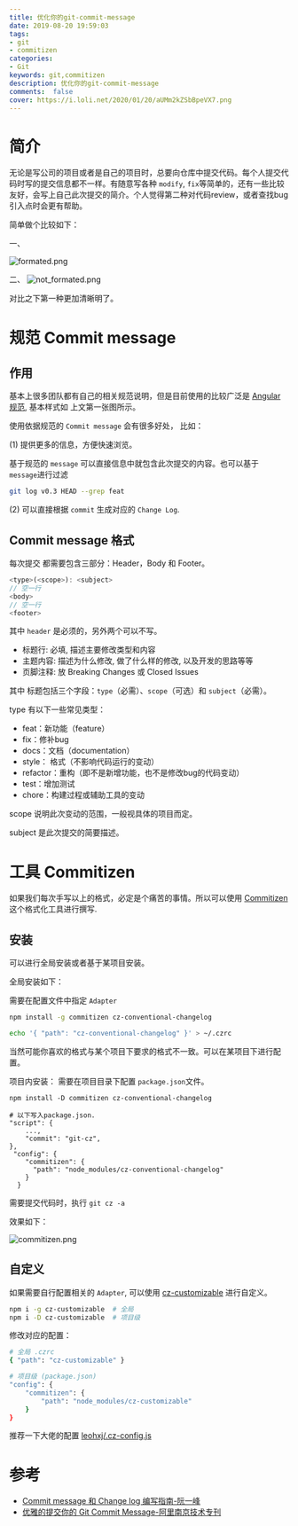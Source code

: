 ```yaml
---
title: 优化你的git-commit-message
date: 2019-08-20 19:59:03
tags:
- git
- commitizen
categories:
- Git
keywords: git,commitizen
description: 优化你的git-commit-message
comments:  false
cover: https://i.loli.net/2020/01/20/aUMm2kZSbBpeVX7.png
---
```


简介
===

无论是写公司的项目或者是自己的项目时，总要向仓库中提交代码。每个人提交代码时写的提交信息都不一样。有随意写各种 `modify`, `fix`等简单的，还有一些比较友好，会写上自己此次提交的简介。个人觉得第二种对代码review，或者查找bug引入点时会更有帮助。

简单做个比较如下：

一、

![formated.png](https://i.loli.net/2020/01/20/765QTkLY3jlBHgF.png)

二、
![not_formated.png](https://i.loli.net/2020/01/20/VrKt2EXGcwjyDhC.png)

对比之下第一种更加清晰明了。


规范 Commit message
===================

作用
---

基本上很多团队都有自己的相关规范说明，但是目前使用的比较广泛是 [Angular 规范](https://docs.google.com/document/d/1QrDFcIiPjSLDn3EL15IJygNPiHORgU1_OOAqWjiDU5Y/edit#heading=h.greljkmo14y0), 基本样式如 上文第一张图所示。

使用依据规范的 `Commit message` 会有很多好处， 比如：

(1) 提供更多的信息，方便快速浏览。

基于规范的 `message` 可以直接信息中就包含此次提交的内容。也可以基于 `message`进行过滤

``` sh
git log v0.3 HEAD --grep feat
```

(2) 可以直接根据 `commit` 生成对应的 `Change Log`.

Commit message 格式
------------------

每次提交 都需要包含三部分：Header，Body 和 Footer。

``` js
<type>(<scope>): <subject>
// 空一行
<body>
// 空一行
<footer>
```

其中 `header`  是必须的，另外两个可以不写。

- 标题行: 必填, 描述主要修改类型和内容
- 主题内容: 描述为什么修改, 做了什么样的修改, 以及开发的思路等等
- 页脚注释: 放 Breaking Changes 或 Closed Issues

其中 标题包括三个字段：`type`（必需）、`scope`（可选）和 `subject`（必需）。

type 有以下一些常见类型：

- feat：新功能（feature）
- fix：修补bug
- docs：文档（documentation）
- style： 格式（不影响代码运行的变动）
- refactor：重构（即不是新增功能，也不是修改bug的代码变动）
- test：增加测试
- chore：构建过程或辅助工具的变动

scope 说明此次变动的范围，一般视具体的项目而定。

subject 是此次提交的简要描述。

工具 Commitizen
===============

如果我们每次手写以上的格式，必定是个痛苦的事情。所以可以使用 [Commitizen](https://github.com/commitizen/cz-cli)
这个格式化工具进行撰写.


安装
---

可以进行全局安装或者基于某项目安装。

全局安装如下：

需要在配置文件中指定 `Adapter`
``` sh
npm install -g commitizen cz-conventional-changelog

echo '{ "path": "cz-conventional-changelog" }' > ~/.czrc
```

当然可能你喜欢的格式与某个项目下要求的格式不一致。可以在某项目下进行配置。

项目内安装：
需要在项目目录下配置 `package.json`文件。
```
npm install -D commitizen cz-conventional-changelog

# 以下写入package.json.
"script": {
    ...,
    "commit": "git-cz",
},
 "config": {
    "commitizen": {
      "path": "node_modules/cz-conventional-changelog"
    }
  }
```

需要提交代码时，执行 `git cz -a`

效果如下：

![commitizen.png](https://i.loli.net/2020/01/20/aUMm2kZSbBpeVX7.png)

自定义
-----

如果需要自行配置相关的 `Adapter`, 可以使用 [cz-customizable](https://github.com/leonardoanalista/cz-customizable) 进行自定义。

```sh
npm i -g cz-customizable  # 全局
npm i -D cz-customizable  # 项目级
```

修改对应的配置：

``` sh
# 全局 .czrc
{ "path": "cz-customizable" }

# 项目级 (package.json)
"config": {
    "commitizen": {
        "path": "node_modules/cz-customizable"
    }
}
```

推荐一下大佬的配置 [ leohxj/.cz-config.js](https://gist.github.com/leohxj/7bc928f60bfa46a3856ddf7c0f91ab98)


参考
===

- [Commit message 和 Change log 编写指南-阮一峰](http://www.ruanyifeng.com/blog/2016/01/commit_message_change_log.html)
- [优雅的提交你的 Git Commit Message-阿里南京技术专刊](https://zhuanlan.zhihu.com/p/34223150)
